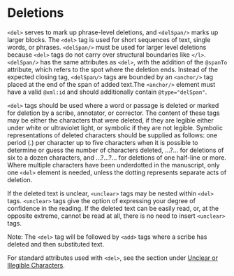 # Deletions

`<del>` serves to mark up phrase-level deletions, and `<delSpan/>` marks up larger blocks. The `<del>` tag is used for short sequences of text, single words, or phrases. `<delSpan/>` must be used for larger level deletions because `<del>` tags do not carry over structural boundaries like `</l>`. `<delSpan/>` has the same attributes as `<del>`, with the addition of the `@spanTo` attribute, which refers to the spot where the deletion ends. Instead of the expected closing tag, `<delSpan/>` tags are bounded by an `<anchor/>` tag placed at the end of the span of added text.The `<anchor/>` element must have a valid `@xml:id` and should additionally contain `@type="delSpan"`.

`<del>` tags should be used where a word or passage is deleted or marked for deletion by a scribe, annotator, or corrector. The content of these tags may be either the characters that were deleted, if they are legible either under white or ultraviolet light, or symbolic if they are not legible. Symbolic representations of deleted characters should be supplied as follows: one period (.) per character up to five characters when it is possible to determine or guess the number of characters deleted, ...?... for deletions of six to a dozen characters, and ...?...?... for deletions of one half-line or more. Where multiple characters have been underdotted in the manuscript, only one `<del>` element is needed, unless the dotting represents separate acts of deletion.

If the deleted text is unclear, `<unclear>` tags may be nested within `<del>` tags. `<unclear>` tags give the option of expressing your degree of confidence in the reading. If the deleted text can be easily read, or, at the opposite extreme, cannot be read at all, there is no need to insert `<unclear>` tags.

Note: The `<del>` tag will be followed by `<add>` tags where a scribe has deleted and then substituted text.

For standard attributes used with `<del>`, see the section under [Unclear or Illegible Characters](05_The_text_Section/06_Unclear_or_Illegible_Characters).
